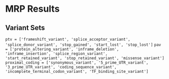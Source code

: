 # MRP Results

## Variant Sets
`ptv = ['frameshift_variant', 'splice_acceptor_variant', 'splice_donor_variant', 'stop_gained', 'start_lost', 'stop_lost']`
`pav = ['protein_altering_variant', 'inframe_deletion', 'inframe_insertion', 'splice_region_variant', 'start_retained_variant', 'stop_retained_variant', 'missense_variant']`
`proximal_coding = ['synonymous_variant', '5_prime_UTR_variant', '3_prime_UTR_variant', 'coding_sequence_variant', 'incomplete_terminal_codon_variant', 'TF_binding_site_variant']`
